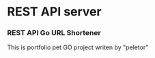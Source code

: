 # REST API server

### REST API Go URL Shortener

This is portfolio pet GO project
writen by "peletor"

